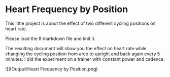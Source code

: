 # Heart Frequency by Position

This little project is about the effect of two different cycling positions on heart rate.

Please load the R markdown file and knit it. 

The resulting document will show you the effect on heart rate while changing the cycling position from areo to upright and back again every 5 minutes. I did the experiment on a trainer with constant power and cadence.

![](Output/Heart Frequency by Position.png)